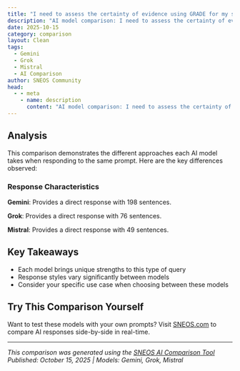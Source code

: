 ```yaml
---
title: "I need to assess the certainty of evidence using GRADE for my systematic review on antibiotic treatments. Help me: 1) Understand GRADE domains (risk of bias"
description: "AI model comparison: I need to assess the certainty of evidence using GRADE for my systematic review on antibiotic treatm..."
date: 2025-10-15
category: comparison
layout: Clean
tags:
  - Gemini
  - Grok
  - Mistral
  - AI Comparison
author: SNEOS Community
head:
  - - meta
    - name: description
      content: "AI model comparison: I need to assess the certainty of evidence using GRADE for my systematic review on antibiotic treatments. Help me: 1) Un..."
---
```


<ChatComparison
  title="I need to assess the certainty of evidence using GRADE for my systematic review on antibiotic treatments. Help me: 1) Understand GRADE domains (risk of bias"
  prompt="I need to assess the certainty of evidence using GRADE for my systematic review on antibiotic treatments. Help me: 1) Understand GRADE domains (risk of bias"
  :responses='{"Gemini": "This is an excellent and crucial step for your systematic review! GRADE (Grading of Recommendations Assessment, Development and Evaluation) is the gold standard for assessing the certainty of evidence. It\u0027s systematic, transparent, and helps users understand the confidence they can place in a body of evidence.\n\nLet\u0027s break down each component:\n\n---\n\n## 1. Understanding GRADE Domains and How to Rate Them\n\nGRADE assesses the certainty of evidence for each *outcome* separately. It starts by assuming a certain level of certainty based on study design and then applies five \u0022downgrading\u0022 factors (and two \u0022upgrading\u0022 factors, which we\u0027ll briefly touch on).\n\n### Starting Point:\n*   **Randomized Controlled Trials (RCTs):** Begin as **High Certainty** evidence.\n*   **Observational Studies (Cohort, Case-Control, etc.):** Begin as **Low Certainty** evidence.\n\n### The Five Downgrading Domains:\n\nFor each domain, you\u0027ll assess if there are \u0022no serious concerns,\u0022 \u0022serious concerns,\u0022 or \u0022very serious concerns.\u0022\n\n---\n\n#### 1. Risk of Bias (RoB)\n\n*   **What it is:** The extent to which the design and conduct of the included studies prevent systematic errors (bias) that could lead to a deviation from the true effect.\n*   **How to assess:** You\u0027ll use a validated risk of bias tool for each study (e.g., Cochrane RoB 2.0 for RCTs, ROBINS-I for non-randomized studies). Then, you synthesize these judgments across all studies contributing to a particular outcome.\n*   **Rating Criteria:**\n    *   **No serious concerns:** Most studies contributing to the outcome have a low risk of bias. Bias is unlikely to alter the effect estimate substantially.\n    *   **Serious concerns (Downgrade 1 level):** Some studies (or a significant proportion of the weight of evidence) have a moderate risk of bias, or key studies have a high risk of bias. Bias is likely to alter the effect estimate, but probably not by a large amount.\n        *   *Example for Antibiotics:* Lack of blinding in a trial of an antibiotic (where patients know if they are getting the active drug or placebo) could influence reported symptoms or adherence. High attrition rates significantly different between antibiotic and control groups.\n    *   **Very serious concerns (Downgrade 2 levels):** Most studies contributing to the outcome have a high risk of bias, or there are fundamental flaws in the design of the evidence base. Bias is very likely to alter the effect estimate substantially.\n        *   *Example for Antibiotics:* Studies consistently show major methodological flaws like incomplete outcome data, selective reporting of favorable outcomes, or inadequate sequence generation for randomization across the body of evidence.\n\n---\n\n#### 2. Inconsistency (Heterogeneity)\n\n*   **What it is:** The variability in the point estimates or the magnitude of the effect observed across different studies. If studies show very different results, our confidence in any single pooled estimate decreases.\n*   **How to assess:** Look at forest plots (visual inspection), statistical tests (e.g., I\u00B2 statistic, Chi\u00B2 test p-value), and try to explain heterogeneity (e.g., through subgroup analysis).\n*   **Rating Criteria:**\n    *   **No serious concerns:** Results are consistent across studies (e.g., I\u00B2 \u003C 50%, overlapping confidence intervals, similar direction and magnitude of effect).\n    *   **Serious concerns (Downgrade 1 level):** Moderate or substantial unexplained heterogeneity (e.g., I\u00B2 \u003E 50-75%, confidence intervals are widely disparate, or some studies show an effect in a different direction).\n        *   *Example for Antibiotics:* One study shows a significant benefit for a new antibiotic, while another shows no difference, and a third shows harm, with no clear explanation based on patient population, drug dose, or duration. Different populations (e.g., immunocompromised vs. healthy) reacting differently.\n    *   **Very serious concerns (Downgrade 2 levels):** Large, unexplained, and severe inconsistency with widely conflicting results, suggesting that a single estimate of effect is inappropriate.\n        *   *Example for Antibiotics:* Multiple studies showing highly variable effects, some with large benefits, others with large harms, and no identifiable explanation for the differences (e.g., a critical subgroup analysis fails to explain the variation).\n\n---\n\n#### 3. Indirectness\n\n*   **What it is:** The extent to which the PICO (Population, Intervention, Comparator, Outcome) of the included studies aligns with the PICO defined for your systematic review question.\n*   **How to assess:** Compare the PICO elements of your review with those of the included studies.\n*   **Rating Criteria:**\n    *   **No serious concerns:** The PICO of the included studies closely matches your review\u0027s PICO.\n    *   **Serious concerns (Downgrade 1 level):** Minor differences in PICO elements.\n        *   *Example for Antibiotics:*\n            *   **Population:** Studies in adults, but your review is on children. Studies in patients with severe infection, but your review is on mild infection.\n            *   **Intervention/Comparator:** Studies use a slightly different dose or duration of antibiotic than your PICO, or compare to placebo when standard care is another active antibiotic.\n            *   **Outcomes:** Studies report only surrogate outcomes (e.g., bacterial eradication) rather than patient-important clinical outcomes (e.g., clinical cure, mortality, readmission).\n    *   **Very serious concerns (Downgrade 2 levels):** Major differences in PICO elements, such that applicability of the evidence to your review question is highly questionable.\n        *   *Example for Antibiotics:* Studies evaluate a different class of antibiotics, or a completely different type of infection, or use only laboratory markers without any established link to clinical benefit.\n\n---\n\n#### 4. Imprecision\n\n*   **What it is:** The degree of uncertainty around the estimate of effect. It relates to the sample size and the width of the confidence interval (CI). If the CI is wide, it means the true effect could be substantially different from the point estimate.\n*   **How to assess:** Look at the total number of participants and events, the width of the confidence interval, and whether the CI crosses \u0022minimal important difference\u0022 (MID) thresholds or thresholds of both benefit and harm.\n*   **Rating Criteria:**\n    *   **No serious concerns:** The pooled estimate is precise. The CI is relatively narrow and clearly rules out both important benefit and important harm (or clearly indicates benefit/harm). The optimal information size (OIS \u2013 a concept similar to power calculation for a single study, but for meta-analysis) is met.\n    *   **Serious concerns (Downgrade 1 level):** The CI is wide and overlaps with both benefit and no effect/harm that are considered clinically important. The OIS is not met.\n        *   *Example for Antibiotics:* A meta-analysis of few studies (e.g., \u003C200 patients total) on mortality for an antibiotic, where the confidence interval for the risk ratio of 0.8 spans from 0.5 (significant benefit) to 1.2 (potential harm), and the MID is 0.75. Low event rates for an outcome (e.g., C. difficile infection) leading to a very wide CI.\n    *   **Very serious concerns (Downgrade 2 levels):** The CI is extremely wide, includes both substantial benefit and substantial harm, and the total number of patients/events is very small, leading to extreme uncertainty.\n        *   *Example for Antibiotics:* Extremely rare but serious adverse events (e.g., anaphylaxis, severe organ damage) where only a handful of events have been observed in a very large population, leading to a CI that is virtually meaningless for decision-making.\n\n---\n\n#### 5. Publication Bias\n\n*   **What it is:** The selective publication of studies based on the direction or strength of their findings (e.g., positive results are more likely to be published than negative or null results).\n*   **How to assess:** For outcomes with 10 or more studies, inspect funnel plots for asymmetry. Search for unregistered or unpublished trials (e.g., clinical trial registries, grey literature). Consider the funding source (industry-funded trials sometimes have a higher risk of publication bias).\n*   **Rating Criteria:**\n    *   **No serious concerns:** No indication of publication bias, or it is unlikely given the number of studies and search strategy.\n    *   **Serious concerns (Downgrade 1 level):** Possible selective reporting, asymmetry in funnel plot where small studies with negative results are missing, or documented evidence of unpublished studies.\n        *   *Example for Antibiotics:* A funnel plot for a new antibiotic shows that all small studies with positive results are published, but there\u0027s a clear gap where small studies with negative or null results would be.\n    *   **Very serious concerns (Downgrade 2 levels):** Strong evidence of publication bias, such as known suppressed large trials or a clearly distorted evidence base due to non-publication.\n\n---\n\n### Upgrading Factors (Briefly Mentioned for Completeness):\n\nWhile less common, GRADE also allows for upgrading the certainty of evidence, typically for observational studies:\n\n1.  **Large Magnitude of Effect:** A very large and compelling effect (e.g., RR \u003C 0.2 or \u003E 5) in a consistent manner.\n2.  **Dose-Response Gradient:** Clear evidence that increasing the \u0022dose\u0022 (e.g., duration, intensity of antibiotic) leads to a greater effect.\n3.  **All Plausible Confounding Explained:** When observational studies can convincingly demonstrate that all plausible confounding factors have been adjusted for, and residual confounding is unlikely to explain the observed effect.\n\n---\n\n## 2. Combining Ratings to an Overall Certainty Rating\n\nThe overall certainty for an outcome is determined by starting with the initial certainty (High for RCTs, Low for observational) and then applying the downgrades and potential upgrades.\n\n*   **Start:**\n    *   RCTs: High Certainty\n    *   Observational Studies: Low Certainty\n\n*   **Apply Downgrades:**\n    *   Each \u0022Serious concern\u0022 in a domain (RoB, Inconsistency, Indirectness, Imprecision, Publication Bias) typically leads to a **1-level downgrade**.\n    *   Each \u0022Very serious concern\u0022 typically leads to a **2-level downgrade**.\n    *   You sum up the downgrades. For example, if you have serious concerns for RoB (1 downgrade) and serious concerns for Imprecision (1 downgrade), you would apply a total of 2 downgrades.\n\n*   **Apply Upgrades (if any):** Subtract any upgrades (each worth 1 level, up to a maximum of 2 upgrades).\n\n*   **Final Certainty:** Based on the net downgrades/upgrades from the starting point.\n\n    *   **High** (e.g., RCTs with 0 downgrades)\n    *   **Moderate** (e.g., RCTs with 1 downgrade, or observational studies with 1 upgrade)\n    *   **Low** (e.g., RCTs with 2 downgrades, or observational studies with 0 downgrades)\n    *   **Very Low** (e.g., RCTs with 3\u002B downgrades, or observational studies with 1\u002B downgrades)\n\n**Example:**\n*   You have evidence from RCTs (starts High).\n*   You find serious concerns for Risk of Bias (1 downgrade).\n*   You find serious concerns for Imprecision (1 downgrade).\n*   Total downgrades = 2.\n*   Starting High - 2 downgrades = **Low Certainty**.\n\n**Crucial Point:** While the \u00221-level per serious concern\u0022 is a guideline, GRADE requires expert judgment. Two *minor* serious concerns might be less impactful than one *major* serious concern, and you might choose to downgrade by only one level in the former case or two levels in the latter, even if technically both were \u0022serious.\u0022 Always justify your decisions.\n\n---\n\n## 3. Practical Tips for Applying GRADE in an Antibiotic Treatment Review\n\n1.  **Outcome-Specific Assessment:** Remember that GRADE is applied to *each patient-important outcome* (e.g., clinical cure, mortality, specific adverse events like C. difficile infection, development of resistance) separately. The certainty for clinical cure might be high, while for a rare adverse event, it might be very low.\n2.  **Pre-specify Your PICO and RoB Tool:** Clearly define your review\u0027s PICO upfront. Choose and detail your Risk of Bias tool and how you will synthesize RoB judgments.\n3.  **Two Reviewers for GRADE:** Have at least two reviewers independently assess each GRADE domain for each outcome, then meet to discuss and resolve discrepancies. This increases reliability.\n4.  **Justify Every Decision:** For every downgrade or upgrade, clearly state *why* you made that judgment and provide specific examples from the included studies. This transparency is key to GRADE.\n5.  **Focus on Clinical Importance for Imprecision:** When assessing imprecision, consider what constitutes a \u0022minimal important difference\u0022 (MID) for your antibiotic treatment. Does the confidence interval cross a threshold where the effect could be clinically trivial, or does it cross a threshold for significant harm?\n6.  **Anticipate Heterogeneity:** In antibiotic reviews, heterogeneity is common due to:\n    *   Different pathogens/sites of infection.\n    *   Varying definitions of \u0022cure\u0022 (clinical vs. microbiological).\n    *   Different patient populations (e.g., immunocompromised, pediatric, specific comorbidities).\n    *   Variations in antibiotic dosing, duration, and concomitant treatments.\n    *   Differences in local resistance patterns.\n    Actively explore reasons for heterogeneity.\n7.  **Consider Adverse Events Carefully:** For rare but serious adverse events, you will often find very low certainty evidence due to imprecision (low event rates). This is a critical point for decision-making.\n8.  **Publication Bias in Industry-Sponsored Trials:** Be particularly vigilant for publication bias if a significant portion of the evidence comes from industry-sponsored trials, which may have an incentive to publish positive results.\n9.  **GRADE Summary of Findings (SoF) Table:** This is the standard output of a GRADE assessment. It summarizes the findings for each outcome, including the effect estimate, the certainty of evidence, and the reasons for downgrading/upgrading.\n\n---\n\n## 4. The Four Final Certainty Ratings\n\nThe final certainty rating reflects your confidence in the effect estimate (e.g., for an antibiotic reducing mortality by 20%).\n\n1.  **High Certainty:**\n    *   **Meaning:** You are very confident that the true effect lies close to that of the estimate of the effect.\n    *   **Implication:** Further research is unlikely to change our confidence in the estimate of effect. This is usually the target for robust clinical guidelines.\n\n2.  **Moderate Certainty:**\n    *   **Meaning:** You are moderately confident in the effect estimate. The true effect is likely to be close to the estimate of the effect, but there is a possibility that it is substantially different.\n    *   **Implication:** Further research is likely to have an important impact on our confidence in the estimate of effect and may change the estimate.\n\n3.  **Low Certainty:**\n    *   **Meaning:** Your confidence in the effect estimate is limited. The true effect may be substantially different from the estimate of the effect.\n    *   **Implication:** Further research is very likely to have an important impact on our confidence in the estimate of effect and is likely to change the estimate.\n\n4.  **Very Low Certainty:**\n    *   **Meaning:** You have very little confidence in the effect estimate. The true effect is probably substantially different from the estimate of effect.\n    *   **Implication:** Any estimate of effect is very uncertain. Further research is extremely likely to change our confidence in the estimate of effect and is likely to change the estimate substantially.\n\n---\n\nApplying GRADE systematically will significantly enhance the quality and transparency of your systematic review on antibiotic treatments. It helps you, and your readers, understand not just *what* the evidence says, but *how much confidence* to place in those findings. Good luck!", "Grok": "### Understanding GRADE for Assessing Evidence Certainty\n\nThe GRADE (Grading of Recommendations Assessment, Development and Evaluation) framework is a widely used system in systematic reviews and evidence-based medicine to evaluate the certainty (or quality) of evidence for specific outcomes. It starts with an assumption that randomized controlled trials (RCTs) begin at high certainty, while observational studies start at low certainty. Certainty can then be upgraded or downgraded based on five key domains. The overall certainty is rated as high, moderate, low, or very low, which influences the strength of recommendations.\n\nYou mentioned focusing on \u0022risk of bias\u0022 first\u2014I\u0027ll explain that domain in detail below, then provide a brief overview of the other domains for completeness. This is tailored to your context of antibiotic treatments in a systematic review, where evidence often comes from RCTs comparing antibiotics (e.g., efficacy in infection resolution or adverse events).\n\n#### 1. Risk of Bias (RoB)\nThis domain assesses limitations in study design, conduct, or analysis that could lead to systematic errors, potentially biasing results toward over- or underestimating treatment effects. In GRADE, it\u0027s one of the primary reasons to downgrade certainty by 1 or 2 levels (e.g., from high to moderate/low).\n\n- **Key Components to Evaluate**:\n  - **Randomization and Allocation Concealment**: Were participants randomly assigned to antibiotic groups (e.g., azithromycin vs. placebo), and was the allocation hidden to prevent selection bias? Poor randomization can inflate efficacy estimates.\n  - **Blinding**: Were patients, clinicians, and outcome assessors blinded? In antibiotic trials, lack of blinding might exaggerate subjective outcomes like symptom relief.\n  - **Attrition and Incomplete Data**: High dropout rates (e.g., due to side effects) without proper handling (e.g., intention-to-treat analysis) can bias results.\n  - **Selective Reporting**: Were all pre-specified outcomes (e.g., cure rate, resistance development) reported, or only favorable ones?\n  - **Other Biases**: Issues like funding from pharma companies or early stopping for benefit.\n\n- **How to Assess in Your Review**:\n  - Use tools like Cochrane RoB 2 for RCTs or ROBINS-I for non-randomized studies.\n  - For antibiotic treatments, focus on outcomes like clinical cure, microbiological eradication, or adverse events. If most studies have high RoB (e.g., open-label trials common in real-world antibiotic research), downgrade certainty.\n  - **Downgrading Levels**:\n    - No serious limitations: No downgrade.\n    - Serious (affects some outcomes): Downgrade 1 level.\n    - Very serious (affects most studies): Downgrade 2 levels.\n\n- **Example in Antibiotics Context**: In a meta-analysis of beta-lactam antibiotics for pneumonia, if trials lack blinding and have 20% attrition, you\u0027d likely downgrade RoB by 1 level, reducing certainty from high to moderate for efficacy outcomes.\n\nEvidence: GRADE is endorsed by organizations like Cochrane and WHO; see the official GRADE handbook (gradepro.org) for detailed guidance.\n\n#### Overview of Other GRADE Domains\nFor a full assessment, evaluate all domains. They can each cause downgrades (except inconsistency, which is more nuanced).\n\n2. **Inconsistency**: Looks for unexplained heterogeneity in results across studies (e.g., I\u00B2 \u003E50% in your meta-analysis). Downgrade if antibiotic efficacy varies widely by population (e.g., adults vs. children). Test with forest plots.\n\n3. **Indirectness**: Assesses if evidence applies to your review question. Downgrade if studies use surrogate outcomes (e.g., bacterial load instead of patient survival) or differ in setting (e.g., hospital vs. community-acquired infections).\n\n4. **Imprecision**: Evaluates if confidence intervals are wide, indicating uncertainty. Use sample size and 95% CI; downgrade if the range includes no effect or minimal important difference (e.g., for antibiotics, a 10-15% absolute risk reduction in treatment failure).\n\n5. **Publication Bias**: Checks for missing small/negative studies (e.g., via funnel plots). Common in pharma-funded antibiotic trials; downgrade if suspected.\n\n- **Upgrading Factors** (for observational studies): Large effect size, dose-response gradient, or all plausible biases favoring the null.\n\nTo apply this in your systematic review, use GRADEpro software to create a Summary of Findings table. If you provide details on specific studies or outcomes (e.g., RoB scores), I can help refine the assessment. For more, refer to Guyatt et al. (2011) in BMJ or the GRADE website.", "Mistral": "Certainly! The GRADE (Grading of Recommendations, Assessment, Development, and Evaluations) approach is a widely used framework for assessing the certainty of evidence in systematic reviews and clinical guidelines. It involves evaluating the quality of evidence across several domains. Here\u2019s an overview of the GRADE domains, focusing on the risk of bias:\n\n### GRADE Domains\n\n1. **Risk of Bias**\n2. **Inconsistency**\n3. **Indirectness**\n4. **Imprecision**\n5. **Publication Bias**\n\n### 1. Risk of Bias\n\n**Risk of Bias** refers to the extent to which the design and conduct of a study are likely to prevent a causal interpretation. It assesses whether the results of a study are likely to be affected by systematic errors or biases.\n\n#### Key Considerations:\n\n- **Randomized Controlled Trials (RCTs):**\n  - **Sequence Generation:** Was the allocation sequence adequately generated and concealed?\n  - **Allocation Concealment:** Was the allocation adequately concealed?\n  - **Blinding:** Were participants, personnel, and outcome assessors adequately blinded?\n  - **Incomplete Outcome Data:** Were incomplete outcome data adequately addressed?\n  - **Selective Reporting:** Were reports of the study free of suggestion of selective outcome reporting?\n  - **Other Bias:** Were there other problems that could put the study at a high risk of bias?\n\n- **Observational Studies:**\n  - **Selection Bias:** Were the groups comparable?\n  - **Performance Bias:** Were there differences in the care provided to the groups?\n  - **Detection Bias:** Were there differences in how outcomes were determined?\n  - **Attrition Bias:** Were there differences in withdrawals from the study?\n  - **Reporting Bias:** Were there differences in how the data were reported?\n\n#### Tools for Assessment:\n\n- **Cochrane Risk of Bias Tool (RoB 2.0):** For RCTs.\n- **Risk of Bias in Non-randomized Studies of Interventions (ROBINS-I):** For observational studies.\n\n### Steps to Assess Risk of Bias:\n\n1. **Identify the Study Design:** Determine whether the study is an RCT or an observational study.\n2. **Apply the Appropriate Tool:** Use the Cochrane Risk of Bias Tool for RCTs or ROBINS-I for observational studies.\n3. **Evaluate Each Domain:** Assess each domain of bias for the study.\n4. **Rate the Overall Risk of Bias:** Based on the evaluation of each domain, rate the overall risk of bias as low, high, or unclear.\n\n### Example:\n\nSuppose you are assessing an RCT on the effectiveness of a new antibiotic treatment. You would:\n\n1. **Sequence Generation:** Check if the randomization process was adequately described and implemented.\n2. **Allocation Concealment:** Ensure that the allocation sequence was concealed from those enrolling participants.\n3. **Blinding:** Verify that participants, personnel, and outcome assessors were blinded to the treatment allocation.\n4. **Incomplete Outcome Data:** Assess how missing data were handled and whether it could introduce bias.\n5. **Selective Reporting:** Ensure that all pre-specified outcomes were reported.\n6. **Other Bias:** Consider any other potential sources of bias.\n\n### Conclusion:\n\nThe risk of bias is a critical domain in the GRADE approach. By systematically evaluating each component, you can determine the overall risk of bias for each study included in your systematic review. This assessment will contribute to the overall certainty of the evidence, which is essential for making informed clinical decisions."}' published-date="{DateTime.UtcNow:HH:mm}"
/>

## Analysis

This comparison demonstrates the different approaches each AI model takes when responding to the same prompt. Here are the key differences observed:

### Response Characteristics

**Gemini**: Provides a direct response with 198 sentences. 

**Grok**: Provides a direct response with 76 sentences. 

**Mistral**: Provides a direct response with 49 sentences. 

## Key Takeaways

- Each model brings unique strengths to this type of query
- Response styles vary significantly between models
- Consider your specific use case when choosing between these models

## Try This Comparison Yourself

Want to test these models with your own prompts? Visit [SNEOS.com](https://sneos.com) to compare AI responses side-by-side in real-time.

---

*This comparison was generated using the [SNEOS AI Comparison Tool](https://sneos.com)*
*Published: October 15, 2025 | Models: Gemini, Grok, Mistral*
